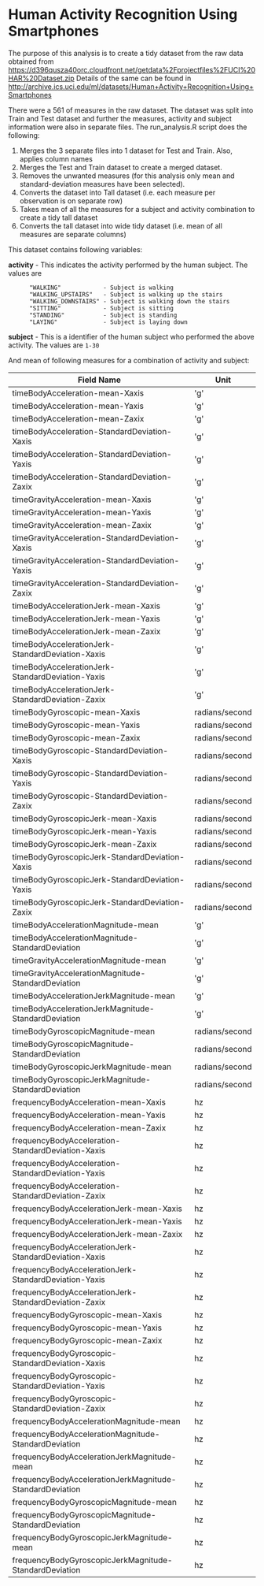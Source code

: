 Human Activity Recognition Using Smartphones 
============================================

The purpose of this analysis is to create a tidy dataset from the raw data obtained from https://d396qusza40orc.cloudfront.net/getdata%2Fprojectfiles%2FUCI%20HAR%20Dataset.zip 
Details of the same can be found in http://archive.ics.uci.edu/ml/datasets/Human+Activity+Recognition+Using+Smartphones 

There were a 561 of measures in the raw dataset. The dataset was split into Train and Test dataset and further the measures, activity and subject information were also in separate files. The run_analysis.R script does the following:

1. Merges the 3 separate files into 1 dataset for Test and Train. Also, applies column names
2. Merges the Test and Train dataset to create a merged dataset.
3. Removes the unwanted measures (for this analysis only mean and standard-deviation measures have been selected).
4. Converts the dataset into Tall dataset (i.e. each measure per observation is on separate row)
5. Takes mean of all the measures for a subject and activity combination to create a tidy tall dataset
6. Converts the tall dataset into wide tidy dataset (i.e. mean of all measures are separate columns)

This dataset contains following variables:

**activity** - This indicates the activity performed by the human subject. The values are

          "WALKING"            - Subject is walking
          "WALKING_UPSTAIRS"   - Subject is walking up the stairs
          "WALKING_DOWNSTAIRS" - Subject is walking down the stairs
          "SITTING"            - Subject is sitting
          "STANDING"           - Subject is standing
          "LAYING"             - Subject is laying down

**subject** - This is a identifier of the human subject who performed the above activity. The values are `1-30`

And mean of following measures for a combination of activity and subject:

Field Name    |	Unit
-----------------------------------------------------------------------------------	|	----------------------------------
timeBodyAcceleration-mean-Xaxis	|	'g'
timeBodyAcceleration-mean-Yaxis	|	'g'
timeBodyAcceleration-mean-Zaxix	|	'g'
timeBodyAcceleration-StandardDeviation-Xaxis	|	'g'
timeBodyAcceleration-StandardDeviation-Yaxis	|	'g'
timeBodyAcceleration-StandardDeviation-Zaxix	|	'g'
timeGravityAcceleration-mean-Xaxis	|	'g'
timeGravityAcceleration-mean-Yaxis	|	'g'
timeGravityAcceleration-mean-Zaxix	|	'g'
timeGravityAcceleration-StandardDeviation-Xaxis	|	'g'
timeGravityAcceleration-StandardDeviation-Yaxis	|	'g'
timeGravityAcceleration-StandardDeviation-Zaxix	|	'g'
timeBodyAccelerationJerk-mean-Xaxis	|	'g'
timeBodyAccelerationJerk-mean-Yaxis	|	'g'
timeBodyAccelerationJerk-mean-Zaxix	|	'g'
timeBodyAccelerationJerk-StandardDeviation-Xaxis	|	'g'
timeBodyAccelerationJerk-StandardDeviation-Yaxis	|	'g'
timeBodyAccelerationJerk-StandardDeviation-Zaxix	|	'g'
timeBodyGyroscopic-mean-Xaxis	|	radians/second
timeBodyGyroscopic-mean-Yaxis	|	radians/second
timeBodyGyroscopic-mean-Zaxix	|	radians/second
timeBodyGyroscopic-StandardDeviation-Xaxis	|	radians/second
timeBodyGyroscopic-StandardDeviation-Yaxis	|	radians/second
timeBodyGyroscopic-StandardDeviation-Zaxix	|	radians/second
timeBodyGyroscopicJerk-mean-Xaxis	|	radians/second
timeBodyGyroscopicJerk-mean-Yaxis	|	radians/second
timeBodyGyroscopicJerk-mean-Zaxix	|	radians/second
timeBodyGyroscopicJerk-StandardDeviation-Xaxis	|	radians/second
timeBodyGyroscopicJerk-StandardDeviation-Yaxis	|	radians/second
timeBodyGyroscopicJerk-StandardDeviation-Zaxix	|	radians/second
timeBodyAccelerationMagnitude-mean	|	'g'
timeBodyAccelerationMagnitude-StandardDeviation	|	'g'
timeGravityAccelerationMagnitude-mean	|	'g'
timeGravityAccelerationMagnitude-StandardDeviation	|	'g'
timeBodyAccelerationJerkMagnitude-mean	|	'g'
timeBodyAccelerationJerkMagnitude-StandardDeviation	|	'g'
timeBodyGyroscopicMagnitude-mean	|	radians/second
timeBodyGyroscopicMagnitude-StandardDeviation	|	radians/second
timeBodyGyroscopicJerkMagnitude-mean	|	radians/second
timeBodyGyroscopicJerkMagnitude-StandardDeviation	|	radians/second
frequencyBodyAcceleration-mean-Xaxis	|	hz
frequencyBodyAcceleration-mean-Yaxis	|	hz
frequencyBodyAcceleration-mean-Zaxix	|	hz
frequencyBodyAcceleration-StandardDeviation-Xaxis	|	hz
frequencyBodyAcceleration-StandardDeviation-Yaxis	|	hz
frequencyBodyAcceleration-StandardDeviation-Zaxix	|	hz
frequencyBodyAccelerationJerk-mean-Xaxis	|	hz
frequencyBodyAccelerationJerk-mean-Yaxis	|	hz
frequencyBodyAccelerationJerk-mean-Zaxix	|	hz
frequencyBodyAccelerationJerk-StandardDeviation-Xaxis	|	hz
frequencyBodyAccelerationJerk-StandardDeviation-Yaxis	|	hz
frequencyBodyAccelerationJerk-StandardDeviation-Zaxix	|	hz
frequencyBodyGyroscopic-mean-Xaxis	|	hz
frequencyBodyGyroscopic-mean-Yaxis	|	hz
frequencyBodyGyroscopic-mean-Zaxix	|	hz
frequencyBodyGyroscopic-StandardDeviation-Xaxis	|	hz
frequencyBodyGyroscopic-StandardDeviation-Yaxis	|	hz
frequencyBodyGyroscopic-StandardDeviation-Zaxix	|	hz
frequencyBodyAccelerationMagnitude-mean	|	hz
frequencyBodyAccelerationMagnitude-StandardDeviation	|	hz
frequencyBodyAccelerationJerkMagnitude-mean	|	hz
frequencyBodyAccelerationJerkMagnitude-StandardDeviation	|	hz
frequencyBodyGyroscopicMagnitude-mean	|	hz
frequencyBodyGyroscopicMagnitude-StandardDeviation	|	hz
frequencyBodyGyroscopicJerkMagnitude-mean	|	hz
frequencyBodyGyroscopicJerkMagnitude-StandardDeviation	|	hz
